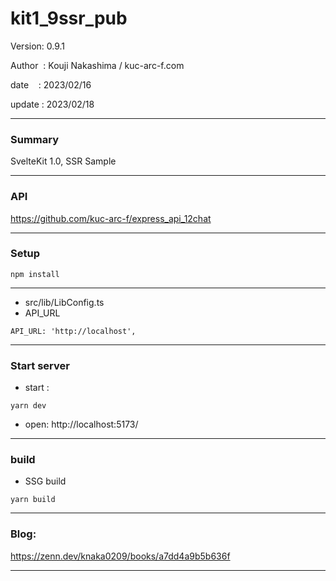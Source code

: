 ﻿# kit1_9ssr_pub

 Version: 0.9.1

 Author  : Kouji Nakashima / kuc-arc-f.com

 date    : 2023/02/16

 update  : 2023/02/18 
 
***
### Summary

SvelteKit 1.0, SSR Sample

***
### API

https://github.com/kuc-arc-f/express_api_12chat


***
### Setup

```
npm install
```
***
* src/lib/LibConfig.ts
* API_URL

```
API_URL: 'http://localhost',
```

***
### Start server
* start :

```
yarn dev
```

* open: http://localhost:5173/

***
### build

* SSG build

```
yarn build
```

***
### Blog:

https://zenn.dev/knaka0209/books/a7dd4a9b5b636f

***
